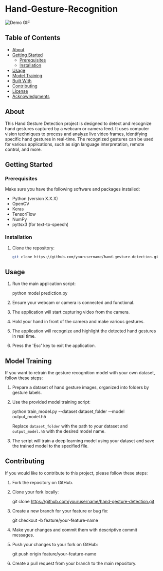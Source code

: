 # Hand-Gesture-Recognition
![Demo GIF](demo.gif)

## Table of Contents
- [About](#about)
- [Getting Started](#getting-started)
  - [Prerequisites](#prerequisites)
  - [Installation](#installation)
- [Usage](#usage)
- [Model Training](#model-training)
- [Built With](#built-with)
- [Contributing](#contributing)
- [License](#license)
- [Acknowledgments](#acknowledgments)

## About

This Hand Gesture Detection project is designed to detect and recognize hand gestures captured by a webcam or camera feed. It uses computer vision techniques to process and analyze live video frames, identifying specific hand gestures in real-time. The recognized gestures can be used for various applications, such as sign language interpretation, remote control, and more.

## Getting Started

### Prerequisites

Make sure you have the following software and packages installed:

- Python (version X.X.X)
- OpenCV
- Keras
- TensorFlow
- NumPy
- pyttsx3 (for text-to-speech)

### Installation

1. Clone the repository:

   ```sh
   git clone https://github.com/yourusername/hand-gesture-detection.git

 ## Usage

1. Run the main application script:

   python model prediction.py

2. Ensure your webcam or camera is connected and functional.

3. The application will start capturing video from the camera.

4. Hold your hand in front of the camera and make various gestures.

5. The application will recognize and highlight the detected hand gestures in real time.

6. Press the 'Esc' key to exit the application.

## Model Training

If you want to retrain the gesture recognition model with your own dataset, follow these steps:

1. Prepare a dataset of hand gesture images, organized into folders by gesture labels.

2. Use the provided model training script:

   python train_model.py --dataset dataset_folder --model output_model.h5

   Replace `dataset_folder` with the path to your dataset and `output_model.h5` with the desired model name.

3. The script will train a deep learning model using your dataset and save the trained model to the specified file.


## Contributing

If you would like to contribute to this project, please follow these steps:

1. Fork the repository on GitHub.

2. Clone your fork locally:

   git clone https://github.com/yourusername/hand-gesture-detection.git

3. Create a new branch for your feature or bug fix:

   git checkout -b feature/your-feature-name

4. Make your changes and commit them with descriptive commit messages.

5. Push your changes to your fork on GitHub:

   git push origin feature/your-feature-name

6. Create a pull request from your branch to the main repository.
